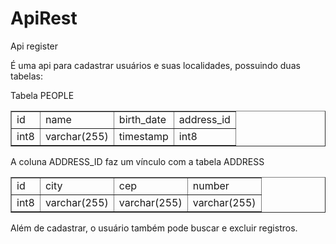 # ApiRest
Api register

É uma api para cadastrar usuários e suas localidades, possuindo duas tabelas:

Tabela PEOPLE 

<table border="1">
    <tr>
        <td>id</td>
        <td>name</td>
        <td>birth_date</td>
        <td>address_id</td>
    </tr>
    <tr>
        <td>int8</td>
        <td>varchar(255)</td>
        <td>timestamp</td>
        <td>int8</td>
    </tr>
</table>

A coluna ADDRESS_ID faz um vínculo com a tabela ADDRESS

<table border="1">
    <tr>
        <td>id</td>
        <td>city</td>
        <td>cep</td>
        <td>number</td>
    </tr>
    <tr>
        <td>int8</td>
        <td>varchar(255)</td>
        <td>varchar(255)</td>
        <td>varchar(255)</td>
    </tr>
</table>

Além de cadastrar, o usuário também pode buscar e excluir registros.
